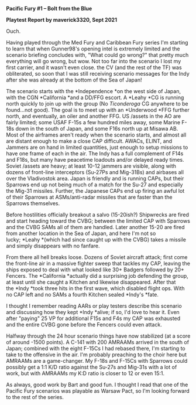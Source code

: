 **Pacific Fury \#1 – Bolt from the Blue**

**<span class="underline">Playtest Report by maverick3320, Sept
2021</span>**

Ouch.  
  
Having played through the Med Fury and Caribbean Fury series I'm
starting to learn that when Gunner98's opening intel is extremely
limited and the scenario briefing concludes with, "What could go wrong?"
that pretty much everything will go wrong, but wow. Not too far into the
scenario I lost my first carrier, and it wasn't even close. the CV (and
the rest of the TF) was obliterated, so soon that I was still receiving
scenario messages for the Indy after she was already at the bottom of
the Sea of Japan\!  
  
The scenario starts with the *Independence *on the west side of Japan,
with the CGN *California *and a DD/FFG escort. A *Leahy *CG is running
north quickly to join up with the group (No *Ticonderoga* CG anywhere to
be found...not good). The goal is to meet up with an *Underwood *FFG
further north, and eventually, an oiler and another FFG. US /assets in
the AO are fairly limited; some USAF F-15s a few hundred miles away,
some Marine F-18s down in the south of Japan, and some F16s north up at
Misawa AB. Most of the airframes aren't ready when the scenario starts,
and almost all are distant enough to make a close CAP difficult. AWACs,
ELINT, and Jammers are on hand in limited quantities, just enough to
setup missions to have one frame of each in the air. The Indy has a full
complement of F14s and F18s, but many have peacetime loadouts and/or
delayed ready times. Soviet /assets are heavy; at least 10-12 jammers are
visible, along with dozens of front-line interceptors (Su-27Ps and
Mig-31Bs) and airbases all over the Vladivostok area. Japan is friendly
and is running CAPs, but their Sparrows end up not being much of a match
for the Su-27 and especially the Mig-31 missiles. Further, the Japanese
CAPs end up firing an awful lot of their Sparrows at ASMs/anti-radar
missiles that are faster than the Sparrows themselves.  
  
Before hostilities officially breakout a salvo (15-20ish?) Shipwrecks
are fired and start heading toward the CVBG; between the limited CAP
with Sparrows and the CVBG SAMs all of them are handled. Later another
15-20 are fired from another location in the Sea of Japan, and here I'm
not so lucky; *Leahy *(which had since caught up with the CVBG) takes a
missile and simply disappears with no fanfare.  
  
From there all hell breaks loose. Dozens of Soviet aircraft attack;
first come the front-line air in a massive fighter sweep that tackles my
CAP, leaving the ships exposed to deal with what looked like 30+ Badgers
followed by 20+ Fencers. The *California *actually did a surprising job
defending the group, at least until she caught a Kitchen and likewise
disappeared. After that the *Indy *took three hits in the first wave,
which disabled flight ops. With no CAP left and no SAMs a fourth Kitchen
sealed *Indy's *fate.  
  
I thought I remember reading AARs or play testers describe this scenario
and discussing how they kept *Indy *alive; if so, I'd love to hear it.
Even after "paying" 25 VP for additional F15s and F4s my CAP was
exhausted and the entire CVBG gone before the Fencers could even
attack.  
  
Halfway through the 24 hour scenario things have now stabilized (at a
score of around -1500 points). A C-141 with 200 AMRAAMs arrived in the
south of Japan; combined with the eight F-15Cs I had rebased there, I'm
starting to take to the offensive in the air. I'm probably preaching to
the choir here but AMRAAMs are a game-changer. My F-18s and F-15Cs with
Sparrows could possibly get a 1:1 K/D ratio against the Su-27s and
Mig-31s with a lot of work, but with AMRAAMs my K:D ratio is closer to
12 or even 15:1.  
  
As always, good work by Bart and good fun. I thought I read that one of
the Pacific Fury scenarios was playable as Warsaw Pact, so I'm looking
forward to the rest of the series.
